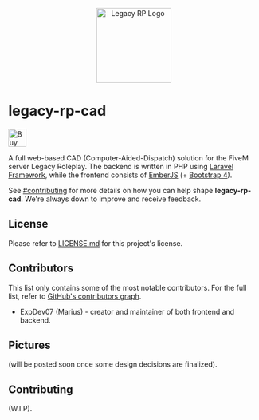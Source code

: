 <p align="center">
  <a href="https://legacy-roleplay.com" target="blank">
    <img src="https://github.com/ExpDev07/legacy-rp-cad/raw/master/logo.png" height="150px" width="150px" alt="Legacy RP Logo" />
  </a>
</p>

# legacy-rp-cad

<a href='https://ko-fi.com/C1C510DUQ' target='_blank'>
	<img height='36' style='border:0px;height:36px;' src='https://az743702.vo.msecnd.net/cdn/kofi3.png?v=2' border='0' alt='Buy Me a Coffee at ko-fi.com' />
</a>

<br />

A full web-based CAD (Computer-Aided-Dispatch) solution for the FiveM server Legacy Roleplay. The backend is written in PHP using [Laravel Framework](https://laravel.com/), while
the frontend consists of [EmberJS](https://emberjs.com/) (+ [Bootstrap 4](https://getbootstrap.com/)).

See [#contributing](#Contributing) for more details on how you can help shape **legacy-rp-cad**. We're always down to improve and receive feedback.

## License
Please refer to [LICENSE.md](https://github.com/ExpDev07/legacy-rp-cad/blob/master/LICENSE.md) for this project's license.

## Contributors
This list only contains some of the most notable contributors. For the full list, refer to [GitHub's contributors graph](https://github.com/ExpDev07/legacy-rp-cad/graphs/contributors).
* ExpDev07 (Marius) - creator and maintainer of both frontend and backend.

## Pictures
(will be posted soon once some design decisions are finalized).

## Contributing
(W.I.P).
